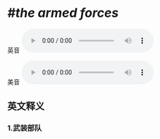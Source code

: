 # ***\#the armed forces*** 
英音
<audio src="./media/the armed forces1_AAC.aac" controls="controls"></audio>

美音
<audio src="./media/the armed forces2_AAC.aac" controls="controls"></audio>



  

英文释义
---
### 1.**武装部队**  


